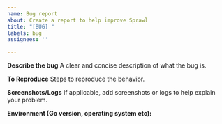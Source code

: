 ```yaml
---
name: Bug report
about: Create a report to help improve Sprawl
title: "[BUG] "
labels: bug
assignees: ''

---
```


**Describe the bug**
A clear and concise description of what the bug is.

**To Reproduce**
Steps to reproduce the behavior.

**Screenshots/Logs**
If applicable, add screenshots or logs to help explain your problem.

**Environment (Go version, operating system etc):**
